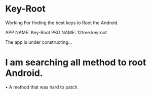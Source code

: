 # Key-Root
Working For finding the best keys to Root the Android.

APP NAME: Key-Root
PKG NAME: 12tree.keyroot

The app is under constructing...
# I am searching all method to root Android.
 • A method that was hard to patch.
